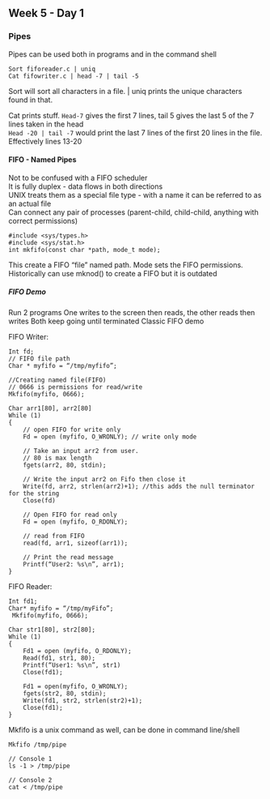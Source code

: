 ## Week 5 - Day 1
### Pipes
Pipes can be used both in programs and in the command shell

```
Sort fiforeader.c | uniq
Cat fifowriter.c | head -7 | tail -5 
```
Sort will sort all characters in a file. | uniq prints the unique characters found in that. 

Cat prints stuff. ```Head-7``` gives the first 7 lines, tail 5 gives the last 5 of the 7 lines taken in the head   
```Head -20 | tail -7``` would print the last 7 lines of the first 20 lines in the file. Effectively lines 13-20

#### FIFO - Named Pipes
Not to be confused with a FIFO scheduler  
It is fully duplex - data flows in both directions  
UNIX treats them as a special file type - with a name it can be referred to as an actual file  
Can connect any pair of processes (parent-child, child-child, anything with correct permissions)

```
#include <sys/types.h>
#include <sys/stat.h>
int mkfifo(const char *path, mode_t mode);
```

This create a FIFO “file” named path. Mode sets the FIFO permissions.
Historically can use mknod() to create a FIFO but it is outdated 

##### FIFO Demo
Run 2 programs
One writes to the screen then reads, the other reads then writes
Both keep going until terminated
Classic FIFO demo

FIFO Writer:

```
Int fd;
// FIFO file path
Char * myfifo = “/tmp/myfifo”;

//Creating named file(FIFO)
// 0666 is permissions for read/write
Mkfifo(myfifo, 0666);

Char arr1[80], arr2[80]
While (1)
{
    // open FIFO for write only
    Fd = open (myfifo, O_WRONLY); // write only mode

    // Take an input arr2 from user.
    // 80 is max length
    fgets(arr2, 80, stdin);

    // Write the input arr2 on Fifo then close it
    Write(fd, arr2, strlen(arr2)+1); //this adds the null terminator for the string
    Close(fd)

    // Open FIFO for read only
    Fd = open (myfifo, O_RDONLY);

    // read from FIFO
    read(fd, arr1, sizeof(arr1));

    // Print the read message
    Printf(“User2: %s\n”, arr1);
}
```

FIFO Reader:

```
Int fd1;
Char* myfifo = “/tmp/myFifo”;
 Mkfifo(myfifo, 0666);

Char str1[80], str2[80];
While (1)
{
    Fd1 = open (myfifo, O_RDONLY);
    Read(fd1, str1, 80);
    Printf(“User1: %s\n”, str1)
    Close(fd1);

    Fd1 = open(myfifo, O_WRONLY);
    fgets(str2, 80, stdin);
    Write(fd1, str2, strlen(str2)+1);
    Close(fd1);
}
```

Mkfifo is a unix command as well, can be done in command line/shell

```
Mkfifo /tmp/pipe

// Console 1
ls -1 > /tmp/pipe

// Console 2
cat < /tmp/pipe
```
